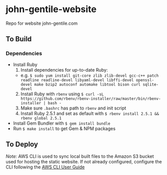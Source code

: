 # john-gentile-website

Repo for website john-gentile.com

## To Build

### Dependencies
- Install Ruby
  1) Install dependencies for up-to-date Ruby:
    + e.g. `$ sudo yum install git-core zlib zlib-devel gcc-c++ patch readline readline-devel libyaml-devel libffi-devel openssl-devel make bzip2 autoconf automake libtool bison curl sqlite-devel`
  2) Install Ruby with `rbenv` using `$ curl -sL https://github.com/rbenv/rbenv-installer/raw/master/bin/rbenv-installer | bash -`
  3) Make sure `.bashrc` has path to `rbenv` and init script
  4) Install Ruby 2.5.1 and set as default with `$ rbenv install 2.5.1 && rbenv global 2.5.1`
- Install Gem Bundler with `$ gem install bundle`
- Run `$ make install` to get Gem & NPM packages

## To Deploy

_Note:_ AWS CLI is used to sync local built files to the Amazon S3 bucket used for hosting the static website. If not already configured, configure the CLI following the [AWS CLI User Guide](https://docs.aws.amazon.com/cli/latest/userguide/cli-chap-welcome.html)
